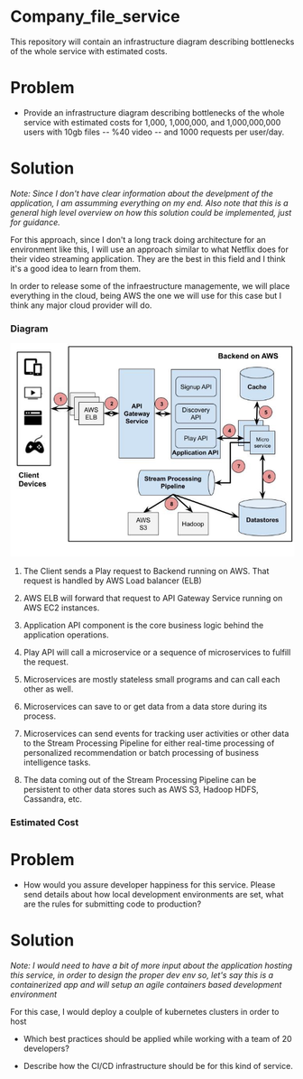 # Company_file_service
This repository will contain an infrastructure diagram describing bottlenecks of the whole service with estimated costs.

# Problem
- Provide an infrastructure diagram describing bottlenecks of the whole service with estimated costs for 1,000, 1,000,000, and 1,000,000,000 users with 10gb files -- %40 video -- and 1000 requests per user/day.

# Solution
*Note: Since I don't have clear information about the develpment of the application, I am assumming everything on my end. Also note that this is a general high level overview on how this solution could be implemented, just for guidance.*

For this approach, since I don't a long track doing architecture for an environment like this, I will use an approach similar to what Netflix does for their video streaming application. They are the best in this field and I think it's a good idea to learn from them.

In order to release some of the infraestructure managemente, we will place everything in the cloud, being AWS the one we will use for this case but I think any major cloud provider will do.

### Diagram

![Diagram](infrastructure.jpg)

1. The Client sends a Play request to Backend running on AWS. That request is handled by AWS Load balancer (ELB)

2. AWS ELB will forward that request to API Gateway Service running on AWS EC2 instances. 

3. Application API component is the core business logic behind the application operations.

4. Play API will call a microservice or a sequence of microservices to fulfill the request.

5. Microservices are mostly stateless small programs and can call each other as well.

6. Microservices can save to or get data from a data store during its process.

7. Microservices can send events for tracking user activities or other data to the Stream Processing Pipeline for either real-time processing of personalized recommendation or batch processing of business intelligence tasks.

8. The data coming out of the Stream Processing Pipeline can be persistent to other data stores such as AWS S3, Hadoop HDFS, Cassandra, etc.


### Estimated Cost



# Problem
- How would you assure developer happiness for this service. Please send details about how local development environments are set, what are the rules for submitting code to
production?

# Solution
*Note: I would need to have a bit of more input about the application hosting this service, in order to design the proper dev env so, let's say this is a containerized app and will setup an agile containers based development environment*

For this case, I would deploy a coulple of kubernetes clusters in order to host 

- Which best practices should be applied while working with a team of 20 developers?

- Describe how the CI/CD infrastructure should be for this kind of service.
